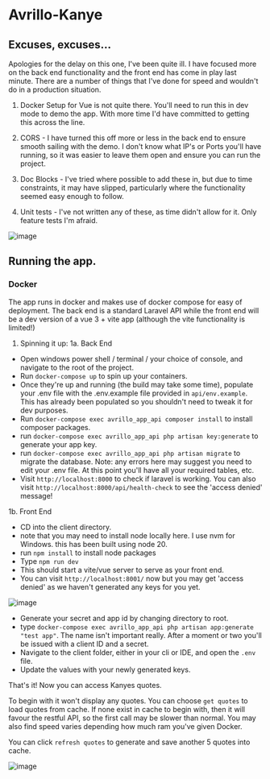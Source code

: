 # Avrillo-Kanye

## Excuses, excuses...
Apologies for the delay on this one, I've been quite ill.  I have focused more on the back end functionality and the front end has come in play last minute.  There are a number of things that I've done for speed and wouldn't do in a production situation.

1.  Docker Setup for Vue is not quite there.  You'll need to run this in dev mode to demo the app.  With more time I'd have committed to getting this across the line.

2.  CORS - I have turned this off more or less in the back end to ensure smooth sailing with the demo.  I don't know what IP's or Ports you'll have running, so it was easier to leave them open and ensure you can run the project.

3.  Doc Blocks - I've tried where possible to add these in, but due to time constraints, it may have slipped, particularly where the functionality seemed easy enough to follow.

4.  Unit tests - I've not written any of these, as time didn't allow for it.  Only feature tests I'm afraid.

![image](https://github.com/Vince-C9/Avrillo-Kanye/assets/78065068/378c4464-be7c-4029-83bd-d00dc288faba)

## Running the app.

### Docker
The app runs in docker and makes use of docker compose for easy of deployment.  The back end is a standard Laravel API while the front end will be a dev version of a vue 3 + vite app (although the vite functionality is limited!)

1. Spinning it up:
1a. Back End

* Open windows power shell / terminal / your choice of console, and navigate to the root of the project.
* Run `docker-compose up` to spin up your containers.
* Once they're up and running (the build may take some time),  populate your .env file with the .env.example file provided in `api/env.example`.  This has already been populated so you shouldn't need to tweak it for dev purposes.
* Run `docker-compose exec avrillo_app_api composer install` to install composer packages.
* run `docker-compose exec avrillo_app_api php artisan key:generate` to generate your app key.
* run `docker-compose exec avrillo_app_api php artisan migrate` to migrate the database.  Note: any errors here may suggest you need to edit your .env file.  At this point you'll have all your required tables, etc.
* Visit `http://localhost:8000` to check if laravel is working.  You can also visit `http://localhost:8000/api/health-check` to see the 'access denied' message!

1b. Front End

* CD into the client directory.
* note that you may need to install node locally here.  I use nvm for Windows.  this has been built using node 20.
* run `npm install` to install node packages
* Type `npm run dev`
* This should start a vite/vue server to serve as your front end.
* You can visit `http://localhost:8001/` now but you may get 'access denied' as we haven't generated any keys for you yet.

![image](https://github.com/Vince-C9/Avrillo-Kanye/assets/78065068/dca203e7-20f5-4c16-83f5-82c714a178c4)


* Generate your secret and app id by changing directory to root.
* type `docker-compose exec avrillo_app_api php artisan app:generate "test app"`.  The name isn't important really.  After a moment or two you'll be issued with a client ID and a secret.
* Navigate to the client folder, either in your cli or IDE, and open the `.env` file.
* Update the values with your newly generated keys.

That's it!  Now you can access Kanyes quotes.

To begin with it won't display any quotes.  You can choose `get quotes` to load quotes from cache.  If none exist in cache to begin with, then it will favour the restful API, so the first call may be slower than normal.  You may also find speed varies depending how much ram you've given Docker. 

You can click `refresh quotes` to generate and save another 5 quotes into cache.


![image](https://github.com/Vince-C9/Avrillo-Kanye/assets/78065068/08872316-9e37-4ec2-b90f-d72c3ca95ef5)
